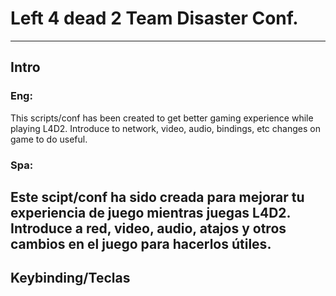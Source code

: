 # Left 4 dead 2 Team Disaster Conf.
---
## Intro
### Eng: 
This scripts/conf has been created to get better gaming experience while playing L4D2. Introduce to network, video, audio, bindings, etc changes on game to do useful.
### Spa:
Este scipt/conf ha sido creada para mejorar tu experiencia de juego mientras juegas L4D2. Introduce a red, video, audio, atajos y otros cambios en el juego para hacerlos útiles.
---
## Keybinding/Teclas


